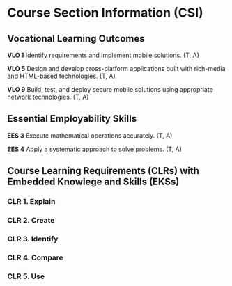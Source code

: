 # Course Section Information (CSI)

## Vocational Learning Outcomes

**VLO 1** Identify requirements and implement mobile solutions. (T, A)

**VLO 5** Design and develop cross-platform applications built with rich-media and HTML-based technologies. (T, A)

**VLO 9** Build, test, and deploy secure mobile solutions using appropriate network technologies. (T, A)

## Essential Employability Skills

**EES 3** Execute mathematical operations accurately.  (T, A)

**EES 4** Apply a systematic approach to solve problems. (T, A)

## Course Learning Requirements (CLRs) with Embedded Knowlege and Skills (EKSs)

### CLR 1. Explain 

### CLR 2. Create 

### CLR 3. Identify

### CLR 4. Compare

### CLR 5. Use 
